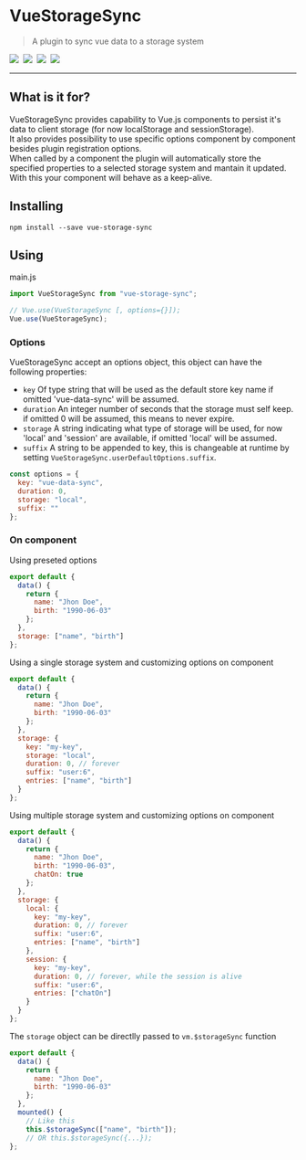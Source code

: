 # VueStorageSync

> A plugin to sync vue data to a storage system

<img src="https://badgen.net/badge/NPM/1.1.2/blue"/>&nbsp;
<img src="https://badgen.net/badge/License/ISC/green"/>&nbsp;
<img src="https://badgen.net/badge/Style%20Guide/Airbnb/grey"/>&nbsp;
<img src="https://badgen.net/badge/Language/JS/orange"/>&nbsp;

---

## What is it for?

VueStorageSync provides capability to Vue.js components to persist it's data to client storage
(for now localStorage and sessionStorage).  
It also provides possibility to use specific options component by component besides plugin
registration options.  
When called by a component the plugin will automatically store the specified properties to a
selected storage system and mantain it updated. With this your component will behave as a keep-alive.

## Installing

```bach
npm install --save vue-storage-sync
```

## Using

main.js

```js
import VueStorageSync from "vue-storage-sync";

// Vue.use(VueStorageSync [, options={}]);
Vue.use(VueStorageSync);
```

### Options

VueStorageSync accept an options object, this object can have the following properties:

- `key` Of type string that will be used as the default store key name if omitted 'vue-data-sync' will
  be assumed.
- `duration` An integer number of seconds that the storage must self keep. if omitted 0 will be
  assumed, this means to never expire.
- `storage` A string indicating what type of storage will be used, for now 'local' and 'session' are
  available, if omitted 'local' will be assumed.
- `suffix` A string to be appended to key, this is changeable at runtime by setting `VueStorageSync.userDefaultOptions.suffix`.

```js
const options = {
  key: "vue-data-sync",
  duration: 0,
  storage: "local",
  suffix: ""
};
```

### On component

Using preseted options

```js
export default {
  data() {
    return {
      name: "Jhon Doe",
      birth: "1990-06-03"
    };
  },
  storage: ["name", "birth"]
};
```

Using a single storage system and customizing options on component

```js
export default {
  data() {
    return {
      name: "Jhon Doe",
      birth: "1990-06-03"
    };
  },
  storage: {
    key: "my-key",
    storage: "local",
    duration: 0, // forever
    suffix: "user:6",
    entries: ["name", "birth"]
  }
};
```

Using multiple storage system and customizing options on component

```js
export default {
  data() {
    return {
      name: "Jhon Doe",
      birth: "1990-06-03",
      chatOn: true
    };
  },
  storage: {
    local: {
      key: "my-key",
      duration: 0, // forever
      suffix: "user:6",
      entries: ["name", "birth"]
    },
    session: {
      key: "my-key",
      duration: 0, // forever, while the session is alive
      suffix: "user:6",
      entries: ["chatOn"]
    }
  }
};
```

The `storage` object can be directlly passed to `vm.$storageSync` function

```js
export default {
  data() {
    return {
      name: "Jhon Doe",
      birth: "1990-06-03"
    };
  },
  mounted() {
    // Like this
    this.$storageSync(["name", "birth"]);
    // OR this.$storageSync({...});
};
```
